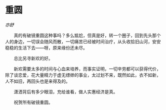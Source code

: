# 重圆

*亦舒*

　　真的有破镜重圆这种事吗？多么尴尬，但真是好，转一个圈子，回到先头那个人的身边，一切误会随风而散，一切痛苦已经被时间治疗，从头收拾旧山河，安安稳稳的生活下去——呀，原来缘份还未尽。

　　总比另寻新欢的好。

　　新欢需要太多的时间与心血来培养，而事实证明，一切辛劳都可以获得代价，除了谈恋爱，花大量精力于虚无缥缈的事业，太过划不来，既然如此，衣不如新，人不如旧，再回头也是来得及的。

　　潇洒背后有多少眼泪，充给谁看，做人实惠经济是真。

　　祝贺所有破镜重圆。